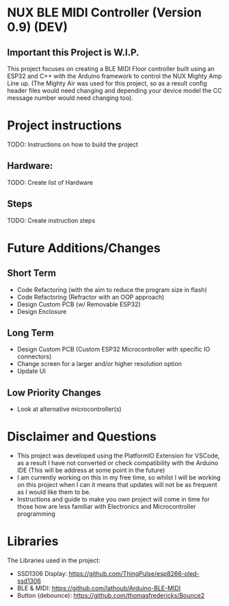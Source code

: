 # NUX BLE MIDI Controller (Version 0.9) (DEV)
## Important this Project is W.I.P.  
This project focuses on creating a BLE MIDI Floor controller built using an ESP32 and C++ with the Arduino framework to control the NUX Mighty Amp Line up.
(The Mighty Air was used for this project, so as a result config header files would need changing and depending your device model the CC message number would need changing too).

# Project instructions
TODO: Instructions on how to build the project

## Hardware:
TODO: Create list of Hardware

## Steps
TODO: Create instruction steps

# Future Additions/Changes
## Short Term
- Code Refactoring (with the aim to reduce the program size in flash)
- Code Refactoring (Refractor with an OOP approach)
- Design Custom PCB (w/ Removable ESP32)
- Design Enclosure 

## Long Term
- Design Custom PCB (Custom ESP32 Microcontroller with specific IO connectors)
- Change screen for a larger and/or higher resolution option
- Update UI

## Low Priority Changes 
- Look at alternative microcontroller(s) 

# Disclaimer and Questions
- This project was developed using the PlatformIO Extension for VSCode, as a result I have not converted or check compatibility with the Arduino IDE (This will be address at some point in the future)
- I am currently working on this in my free time, so whilst I will be working on this project when I can it means that updates will not be as frequent as I would like them to be.
- Instructions and guide to make you own project will come in time for those how are less familiar with Electronics and Microcontroller programming

# Libraries
The Libraries used in the project:
- SSD1306 Display: https://github.com/ThingPulse/esp8266-oled-ssd1306
- BLE & MIDI: https://github.com/lathoub/Arduino-BLE-MIDI
- Button (debounce): https://github.com/thomasfredericks/Bounce2
